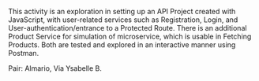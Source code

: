 This activity is an exploration in setting up an API Project created with JavaScript, with user-related services such as Registration, Login, and User-authentication/entrance to a Protected Route. There is an additional Product Service for simulation of microservice, which is usable in Fetching Products. Both are tested and explored in an interactive manner using Postman.

Pair: Almario, Via Ysabelle B.
